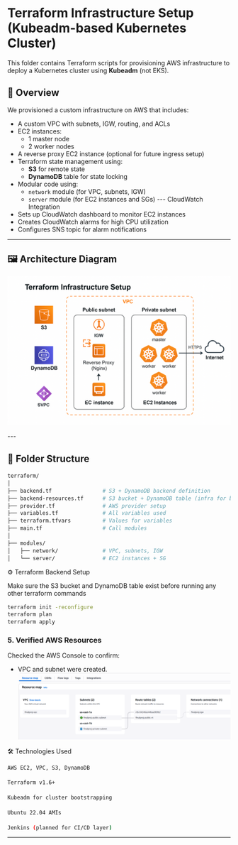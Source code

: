 # Terraform Infrastructure Setup (Kubeadm-based Kubernetes Cluster)

This folder contains Terraform scripts for provisioning AWS infrastructure to deploy a Kubernetes cluster using **Kubeadm** (not EKS).

## 📌 Overview

We provisioned a custom infrastructure on AWS that includes:

- A custom VPC with subnets, IGW, routing, and ACLs
- EC2 instances:
  - 1 master node
  - 2 worker nodes
- A reverse proxy EC2 instance (optional for future ingress setup)
- Terraform state management using:
  - **S3** for remote state
  - **DynamoDB** table for state locking
- Modular code using:
  - `network` module (for VPC, subnets, IGW)
  - `server` module (for EC2 instances and SGs)
--- CloudWatch Integration
- Sets up CloudWatch dashboard to monitor EC2 instances
- Creates CloudWatch alarms for high CPU utilization
- Configures SNS topic for alarm notifications

---

## 🖼️ Architecture Diagram

<p align="center">
  <img src="./static/images/terraform.PNG" alt="Terraform " width="700"/>
</p>
---

## 📂 Folder Structure

```bash
terraform/
│
├── backend.tf                # S3 + DynamoDB backend definition
├── backend-resources.tf      # S3 bucket + DynamoDB table (infra for backend)
├── provider.tf               # AWS provider setup
├── variables.tf              # All variables used
├── terraform.tfvars          # Values for variables
├── main.tf                   # Call modules
│
├── modules/
│   ├── network/              # VPC, subnets, IGW
│   └── server/               # EC2 instances + SG


```
⚙️ Terraform Backend Setup


Make sure the S3 bucket and DynamoDB table exist before running any other terraform commands

```bash
terraform init -reconfigure
terraform plan
terraform apply
```

### 5. Verified AWS Resources
Checked the AWS Console to confirm:
- VPC and subnet were created.
![Alt text](./static/images/terraform2.PNG)


🛠️ Technologies Used
```bash
AWS EC2, VPC, S3, DynamoDB

Terraform v1.6+

Kubeadm for cluster bootstrapping

Ubuntu 22.04 AMIs

Jenkins (planned for CI/CD layer)

```
---------------------------------------------

